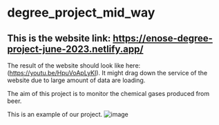 # degree_project_mid_way

## This is the website link: https://enose-degree-project-june-2023.netlify.app/

The result of the website should look like here: (https://youtu.be/HpuVoApLyKI). It might drag down the service of the website due to large amount of data are loading.

The aim of this project is to monitor the chemical gases produced from beer. 

This is an example of our project.
![image](https://user-images.githubusercontent.com/118713625/230039753-0c7cd96a-ec80-4d8e-bc67-9af39698a13c.png)


